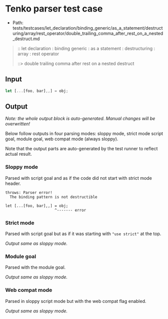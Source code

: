 # Tenko parser test case

- Path: tests/testcases/let_declaration/binding_generic/as_a_statement/destructuring/array/rest_operator/double_trailing_comma_after_rest_on_a_nested_destruct.md

> :: let declaration : binding generic : as a statement : destructuring : array : rest operator
>
> ::> double trailing comma after rest on a nested destruct

## Input

`````js
let [...[foo, bar],,] = obj;
`````

## Output

_Note: the whole output block is auto-generated. Manual changes will be overwritten!_

Below follow outputs in four parsing modes: sloppy mode, strict mode script goal, module goal, web compat mode (always sloppy).

Note that the output parts are auto-generated by the test runner to reflect actual result.

### Sloppy mode

Parsed with script goal and as if the code did not start with strict mode header.

`````
throws: Parser error!
  The binding pattern is not destructible

let [...[foo, bar],,] = obj;
                      ^------- error
`````

### Strict mode

Parsed with script goal but as if it was starting with `"use strict"` at the top.

_Output same as sloppy mode._

### Module goal

Parsed with the module goal.

_Output same as sloppy mode._

### Web compat mode

Parsed in sloppy script mode but with the web compat flag enabled.

_Output same as sloppy mode._
